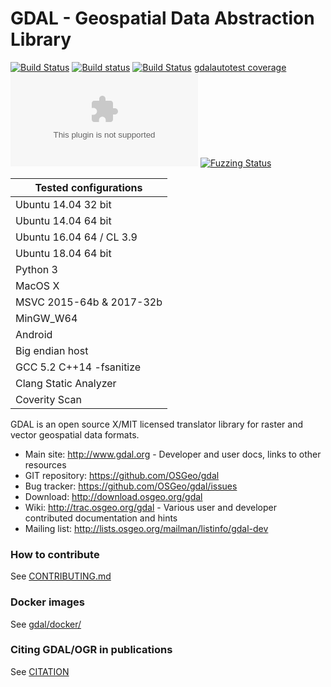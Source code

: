 GDAL - Geospatial Data Abstraction Library
====

[![Build Status](https://travis-ci.com/OSGeo/gdal.svg?branch=master)](https://travis-ci.com/OSGeo/gdal)
[![Build status](https://ci.appveyor.com/api/projects/status/jtwx0pcr0y01i17p/branch/master?svg=true)](https://ci.appveyor.com/project/OSGeo/gdal)
[![Build Status](https://scan.coverity.com/projects/749/badge.svg?flat=1)](https://scan.coverity.com/projects/gdal)
[gdalautotest coverage](https://gdalautotest-coverage-results.github.io/coverage_html/index.html)
[![Documentation build Status](https://dev.azure.com/osgeo/gdal/_apis/build/status/OSGeo.gdal.doc?branchName=master&jobName=Documentation)](https://dev.azure.com/osgeo/gdal/_build/latest?definitionId=2&branchName=master&jobName=Documentation)
[![Fuzzing Status](https://oss-fuzz-build-logs.storage.googleapis.com/badges/gdal.svg)](https://bugs.chromium.org/p/oss-fuzz/issues/list?sort=-opened&can=1&q=proj:gdal)

| Tested configurations    |
| ------------------------ |
| Ubuntu 14.04 32 bit      |
| Ubuntu 14.04 64 bit      |
| Ubuntu 16.04 64 / CL 3.9 |
| Ubuntu 18.04 64 bit      |
| Python 3                 |
| MacOS X                  |
| MSVC 2015-64b & 2017-32b |
| MinGW_W64                |
| Android                  |
| Big endian host          |
| GCC 5.2 C++14 -fsanitize |
| Clang Static Analyzer    |
| Coverity Scan            |

GDAL is an open source X/MIT licensed translator library for raster and vector geospatial data formats.

* Main site: http://www.gdal.org - Developer and user docs, links to other resources
* GIT repository: https://github.com/OSGeo/gdal
* Bug tracker: https://github.com/OSGeo/gdal/issues
* Download: http://download.osgeo.org/gdal
* Wiki: http://trac.osgeo.org/gdal - Various user and developer contributed documentation and hints
* Mailing list: http://lists.osgeo.org/mailman/listinfo/gdal-dev

### How to contribute

See [CONTRIBUTING.md](CONTRIBUTING.md)

### Docker images

See [gdal/docker/](gdal/docker/)

### Citing GDAL/OGR in publications

See [CITATION](CITATION)
